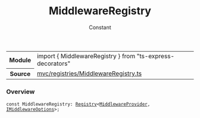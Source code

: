 <header class="symbol-info-header">    <h1 id="middlewareregistry">MiddlewareRegistry</h1>    <label class="symbol-info-type-label const">Constant</label>      </header>
<section class="symbol-info">      <table class="is-full-width">        <tbody>        <tr>          <th>Module</th>          <td>            <div class="lang-typescript">                <span class="token keyword">import</span> { MiddlewareRegistry }                 <span class="token keyword">from</span>                 <span class="token string">"ts-express-decorators"</span>                            </div>          </td>        </tr>        <tr>          <th>Source</th>          <td>            <a href="https://romakita.github.io/ts-express-decorators/#//blob/v2.19.0/src/mvc/registries/MiddlewareRegistry.ts#L0-L0">                mvc/registries/MiddlewareRegistry.ts            </a>        </td>        </tr>                </tbody>      </table>    </section>

### Overview

<pre><code class="typescript-lang"><span class="token keyword">const</span> MiddlewareRegistry<span class="token punctuation">:</span> <a href="#api/common/core/registry"><span class="token">Registry</span></a><<a href="#api/common/mvc/middlewareprovider"><span class="token">MiddlewareProvider</span></a><span class="token punctuation">,</span> <a href="#api/common/mvc/imiddlewareoptions"><span class="token">IMiddlewareOptions</span></a>><span class="token punctuation">;</span></code></pre>
